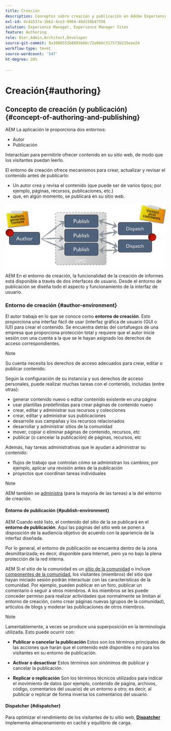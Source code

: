 ```yaml
---
title: Creación
description: Conceptos sobre creación y publicación en Adobe Experience Manager 6.5.
exl-id: dcda537a-1bb2-4ce3-9904-40d158b47556
solution: Experience Manager, Experience Manager Sites
feature: Authoring
role: User,Admin,Architect,Developer
source-git-commit: 9a3008553b8091b66c72e0b6c317573b235eee24
workflow-type: tm+mt
source-wordcount: '547'
ht-degree: 28%

---
```


# Creación{#authoring}

## Concepto de creación (y publicación) {#concept-of-authoring-and-publishing}

AEM La aplicación le proporciona dos entornos:

* Autor
* Publicación

Interactúan para permitirle ofrecer contenido en su sitio web, de modo que los visitantes puedan leerlo.

El entorno de creación ofrece mecanismos para crear, actualizar y revisar el contenido antes de publicarlo:

* Un autor crea y revisa el contenido (que puede ser de varios tipos; por ejemplo, páginas, recursos, publicaciones, etc.)
* que, en algún momento, se publicará en su sitio web.

![Información general de entornos](assets/chlimage_1-132.png)

AEM En el entorno de creación, la funcionalidad de la creación de informes está disponible a través de dos interfaces de usuario. Desde el entorno de publicación se diseña todo el aspecto y funcionamiento de la interfaz de usuario.

### Entorno de creación {#author-environment}

El autor trabaja en lo que se conoce como **entorno de creación**. Esto proporciona una interfaz fácil de usar (interfaz gráfica de usuario (GUI o IU)) para crear el contenido. Se encuentra detrás del cortafuegos de una empresa que proporciona protección total y requiere que el autor inicie sesión con una cuenta a la que se le hayan asignado los derechos de acceso correspondientes.

>[!NOTE]
>
>Su cuenta necesita los derechos de acceso adecuados para crear, editar o publicar contenido.

Según la configuración de su instancia y sus derechos de acceso personales, puede realizar muchas tareas con el contenido, incluidas (entre otras):

* generar contenido nuevo o editar contenido existente en una página
* usar plantillas predefinidas para crear páginas de contenido nuevo
* crear, editar y administrar sus recursos y colecciones
* crear, editar y administrar sus publicaciones
* desarrolle sus campañas y los recursos relacionados
* desarrollar y administrar sitios de la comunidad
* mover, copiar o eliminar páginas de contenido, recursos, etc
* publicar (o cancelar la publicación) de páginas, recursos, etc

Además, hay tareas administrativas que le ayudan a administrar su contenido:

* flujos de trabajo que controlan cómo se administran los cambios; por ejemplo, aplicar una revisión antes de la publicación
* proyectos que coordinan tareas individuales

>[!NOTE]
>
>AEM también se [administra](/help/sites-administering/home.md) (para la mayoría de las tareas) a la del entorno de creación.

#### Entorno de publicación {#publish-environment}

AEM Cuando esté listo, el contenido del sitio de la se publicará en el **entorno de publicación**. Aquí las páginas del sitio web se ponen a disposición de la audiencia objetivo de acuerdo con la apariencia de la interfaz diseñada.

Por lo general, el entorno de publicación se encuentra dentro de la zona desmilitarizada; es decir, disponible para Internet, pero ya no bajo la plena protección de la red interna.

AEM Si el sitio de la comunidad es un [sitio de la comunidad](/help/communities/overview.md) o incluye [componentes de la comunidad](/help/communities/author-communities.md), los visitantes (miembros) del sitio que hayan iniciado sesión podrán interactuar con las características de la comunidad. Por ejemplo, pueden publicar en un foro, publicar un comentario o seguir a otros miembros. A los miembros se les puede conceder permiso para realizar actividades que normalmente se limitan al entorno de creación, como crear páginas nuevas (grupos de la comunidad), artículos de blogs y moderar las publicaciones de otros miembros.

>[!NOTE]
>
>Lamentablemente, a veces se produce una superposición en la terminología utilizada. Esto puede ocurrir con:
>
>* **Publicar o cancelar la publicación**
>  Estos son los términos principales de las acciones que harán que el contenido esté disponible o no para los visitantes en su entorno de publicación.
>
>* **Activar o desactivar**
>  Estos términos son sinónimos de publicar y cancelar la publicación.
>
>* **Replicar o replicación**
>  Son los términos técnicos utilizados para indicar el movimiento de datos (por ejemplo, contenido de página, archivos, código, comentarios del usuario) de un entorno a otro; es decir, al publicar o replicar de forma inversa los comentarios del usuario.
>

#### Dispatcher {#dispatcher}

Para optimizar el rendimiento de los visitantes de tu sitio web, **[Dispatcher](https://experienceleague.adobe.com/docs/experience-manager-dispatcher/using/dispatcher.html?lang=es)** implementa almacenamiento en caché y equilibrio de carga.
